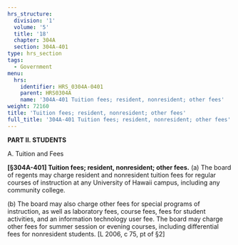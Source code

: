 ```yaml
---
hrs_structure:
  division: '1'
  volume: '5'
  title: '18'
  chapter: 304A
  section: 304A-401
type: hrs_section
tags:
  - Government
menu:
  hrs:
    identifier: HRS_0304A-0401
    parent: HRS0304A
    name: '304A-401 Tuition fees; resident, nonresident; other fees'
weight: 72160
title: 'Tuition fees; resident, nonresident; other fees'
full_title: '304A-401 Tuition fees; resident, nonresident; other fees'
---
```

**PART II. STUDENTS**

A. Tuition and Fees

**[§304A-401] Tuition fees; resident, nonresident; other fees.** (a) The board of regents may charge resident and nonresident tuition fees for regular courses of instruction at any University of Hawaii campus, including any community college.

(b) The board may also charge other fees for special programs of instruction, as well as laboratory fees, course fees, fees for student activities, and an information technology user fee. The board may charge other fees for summer session or evening courses, including differential fees for nonresident students. [L 2006, c 75, pt of §2]